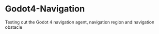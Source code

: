 # Godot4-Navigation

Testing out the Godot 4 navigation agent, navigation region and navigation obstacle
